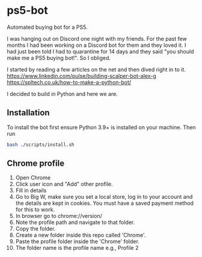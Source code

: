 # ps5-bot

Automated buying bot for a PS5.

I was hanging out on Discord one night with my friends. For the past few months I had been working on a Discord bot for them and they loved it. I had just been told I had to quarantine for 14 days and they said "you should make me a PS5 buying bot!". So I obliged.

I started by reading a few articles on the net and then dived right in to it.  
https://www.linkedin.com/pulse/building-scalper-bot-alex-g   
https://spltech.co.uk/how-to-make-a-python-bot/  

I decided to build in Python and here we are.

## Installation

To install the bot first ensure Python 3.9+ is installed on your machine. Then run

```bash
bash ./scripts/install.sh
```


## Chrome profile

1. Open Chrome
2. Click user icon and "Add" other profile.
3. Fill in details
4. Go to Big W, make sure you set a local store, log in to your account and the details are kept in cookies. You must have a saved payment method for this to work.
5. In browser go to chrome://version/
6. Note the profile path and navigate to that folder.
7. Copy the folder.
8. Create a new folder inside this repo called 'Chrome'.
9. Paste the profile folder inside the 'Chrome' folder. 
10. The folder name is the profile name
  e.g., Profile 2